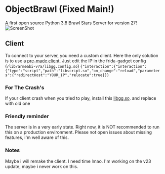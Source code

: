 # ObjectBrawl (Fixed Main!)
A first open source Python 3.8 Brawl Stars Server for version 27!
![ScreenShot](https://cdn.discordapp.com/attachments/728556050285985823/765908293385715762/Screenshot_20201014-150540_BS_v27.jpg) 

## Client
To connect to your server, you need a custom client. Here the only solution is to use a [pre-made client](https://web.archive.org/web/20220813103343/https://drive.google.com/file/d/14dR35AJbVfFN83kbMb6GLBHyomHE0hWj/view).
Just edit the IP in the frida-gadget config (```/lib/armeabi-v7a/libgg.config.so```)
```{"interaction":{"interaction":{"type":"script","path":"libscript.so","on_change":"reload","parameters":{"redirectHost":"YOUR_IP","relocate":true}}}```

### For The Crash's
If your client crash when you tried to play, install this [libgg.so](https://cdn.discordapp.com/attachments/919530733507321896/1192898099820109947/libgg.so?ex=65aabfed&is=65984aed&hm=21c9d883c8a26f1803851cd6985288eb088078e6cdb441b0ca26ce4864339a5a&). and replace with old one

### Friendly reminder
The server is in a very early state. Right now, it is NOT recommended to run this on a production environment. Please not open issues about missing features, i'm well aware of this.

### Notes
Maybe i will remake the client. I need time lmao. I'm working on the v23 update, maybe i never work on this.
